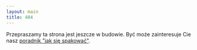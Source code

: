 ```yaml
---
layout: main
title: 404
---
```

Przepraszamy ta strona jest jeszcze w budowie. Być może zainteresuje Cie nasz <a href="ekwipunek.html">poradnik "jak się  spakować"</a>.

